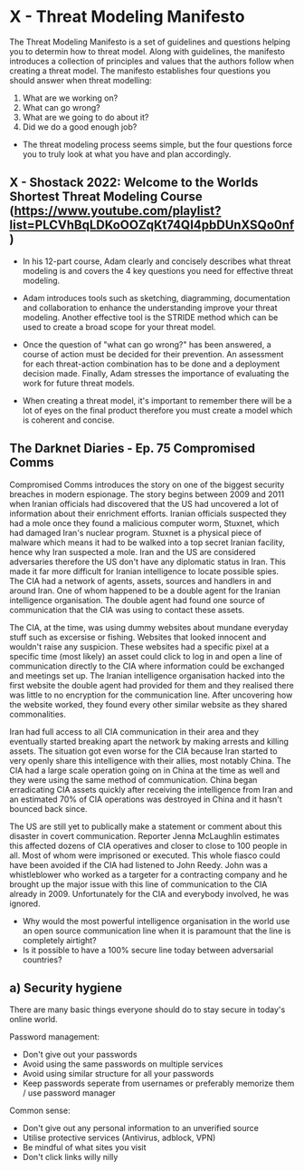 # X - Threat Modeling Manifesto

The Threat Modeling Manifesto is a set of guidelines and questions helping you to determin how to threat model. Along with guidelines, the manifesto introduces a collection of principles and values that the authors follow when creating a threat model. The manifesto establishes four questions you should answer when threat modelling:

1. What are we working on?
2. What can go wrong?
3. What are we going to do about it?
4. Did we do a good enough job?

- The threat modeling process seems simple, but the four questions force you to truly look at what you have and plan accordingly.

## X - Shostack 2022: Welcome to the Worlds Shortest Threat Modeling Course (https://www.youtube.com/playlist?list=PLCVhBqLDKoOOZqKt74QI4pbDUnXSQo0nf)

- In his 12-part course, Adam clearly and concisely describes what threat modeling is and covers the 4 key questions you need for effective threat modeling.

- Adam introduces tools such as sketching, diagramming, documentation and collaboration to enhance the understanding improve your threat modeling. Another effective tool is the STRIDE method which can be used to create a broad scope for your threat model.

- Once the question of "what can go wrong?" has been answered, a course of action must be decided for their prevention. An assessment for each threat-action combination has to be done and a deployment decision made. Finally, Adam stresses the importance of evaluating the work for future threat models.

- When creating a threat model, it's important to remember there will be a lot of eyes on the final product therefore you must create a model which is coherent and concise.

## The Darknet Diaries - Ep. 75 Compromised Comms

Compromised Comms introduces the story on one of the biggest security breaches in modern espionage. The story begins between 2009 and 2011 when Iranian officials had discovered that the US had uncovered a lot of information about their enrichment efforts. Iranian officials suspected they had a mole once they found a malicious computer worm, Stuxnet, which had damaged Iran's nuclear program. Stuxnet is a physical piece of malware which means it had to be walked into a top secret Iranian facility, hence why Iran suspected a mole. Iran and the US are considered adversaries therefore the US don't have any diplomatic status in Iran. This made it far more difficult for Iranian intelligence to locate possible spies. The CIA had a network of agents, assets, sources and handlers in and around Iran. One of whom happened to be a double agent for the Iranian intelligence organisation. The double agent had found one source of communication that the CIA was using to contact these assets.

The CIA, at the time, was using dummy websites about mundane everyday stuff such as excersise or fishing. Websites that looked innocent and wouldn't raise any suspicion. These websites had a specific pixel at a specific time (most likely) an asset could click to log in and open a line of communication directly to the CIA where information could be exchanged and meetings set up. The Iranian intelligence organisation hacked into the first website the double agent had provided for them and they realised there was little to no encryption for the communication line. After uncovering how the website worked, they found every other similar website as they shared commonalities.

Iran had full access to all CIA communication in their area and they eventually started breaking apart the network by making arrests and killing assets. The situation got even worse for the CIA because Iran started to very openly share this intelligence with their allies, most notably China. The CIA had a large scale operation going on in China at the time as well and they were using the same method of communication. China began erradicating CIA assets quickly after receiving the intelligence from Iran and an estimated 70% of CIA operations was destroyed in China and it hasn't bounced back since.

The US are still yet to publically make a statement or comment about this disaster in covert communication. Reporter Jenna McLaughlin estimates this affected dozens of CIA operatives and closer to close to 100 people in all. Most of whom were imprisoned or executed. This whole fiasco could have been avoided if the CIA had listened to John Reedy. John was a whistleblower who worked as a targeter for a contracting company and he brought up the major issue with this line of communication to the CIA already in 2009. Unfortunately for the CIA and everybody involved, he was ignored.

- Why would the most powerful intelligence organisation in the world use an open source communication line when it is paramount that the line is completely airtight?
- Is it possible to have a 100% secure line today between adversarial countries?

## a) Security hygiene

There are many basic things everyone should do to stay secure in today's online world.

Password management:
- Don't give out your passwords
- Avoid using the same passwords on multiple services
- Avoid using similar structure for all your passwords
- Keep passwords seperate from usernames or preferably memorize them / use password manager

Common sense:
- Don't give out any personal information to an unverified source
- Utilise protective services (Antivirus, adblock, VPN)
- Be mindful of what sites you visit
- Don't click links willy nilly
